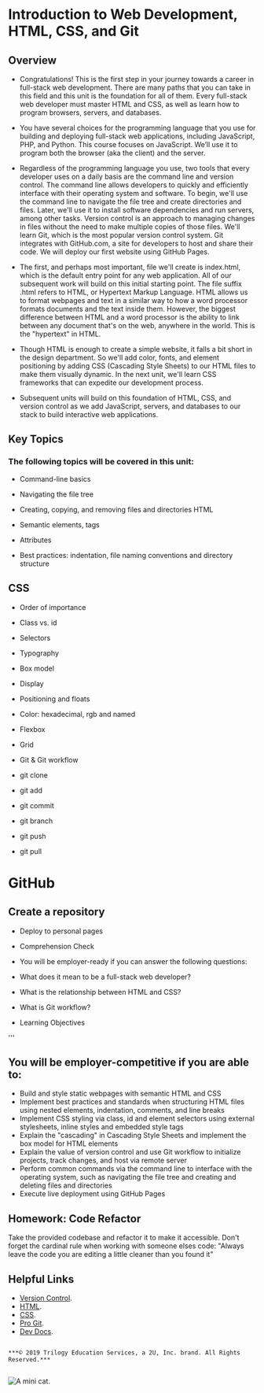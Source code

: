 #  Introduction to Web Development, HTML, CSS, and Git #
## Overview ##
- Congratulations! This is the first step in your journey towards a career in full-stack web development. There are many paths that you can take in this field and this unit is the foundation for all of them. Every full-stack web developer must master HTML and CSS, as well as learn how to program browsers, servers, and databases.

- You have several choices for the programming language that you use for building and deploying full-stack web applications, including JavaScript, PHP, and Python. This course focuses on JavaScript. We’ll use it to program both the browser (aka the client) and the server.

- Regardless of the programming language you use, two tools that every developer uses on a daily basis are the command line and version control. The command line allows developers to quickly and efficiently interface with their operating system and software. To begin, we'll use the command line to navigate the file tree and create directories and files. Later, we'll use it to install software dependencies and run servers, among other tasks. Version control is an approach to managing changes in files without the need to make multiple copies of those files. We'll learn Git, which is the most popular version control system. Git integrates with GitHub.com, a site for developers to host and share their code. We will deploy our first website using GitHub Pages.

- The first, and perhaps most important, file we'll create is index.html, which is the default entry point for any web application. All of our subsequent work will build on this initial starting point. The file suffix .html refers to HTML, or Hypertext Markup Language. HTML allows us to format webpages and text in a similar way to how a word processor formats documents and the text inside them. However, the biggest difference between HTML and a word processor is the ability to link between any document that's on the web, anywhere in the world. This is the "hypertext" in HTML.

- Though HTML is enough to create a simple website, it falls a bit short in the design department. So we'll add color, fonts, and element positioning by adding CSS (Cascading Style Sheets) to our HTML files to make them visually dynamic. In the next unit, we'll learn CSS frameworks that can expedite our development process.

- Subsequent units will build on this foundation of HTML, CSS, and version control as we add JavaScript, servers, and databases to our stack to build interactive web applications.

## Key Topics ##
### The following topics will be covered in this unit:

- Command-line basics

- Navigating the file tree
- Creating, copying, and removing files and directories
HTML

- Semantic elements, tags
- Attributes
- Best practices: indentation, file naming conventions and directory structure
## CSS

- Order of importance
- Class vs. id
- Selectors
- Typography
- Box model
- Display
- Positioning and floats
- Color: hexadecimal, rgb and named
- Flexbox
- Grid
- Git & Git workflow

- git clone
- git add
- git commit
- git branch
- git push
- git pull
# GitHub

## Create a repository
- Deploy to personal pages
- Comprehension Check
- You will be employer-ready if you can answer the following questions:

- What does it mean to be a full-stack web developer?
- What is the relationship between HTML and CSS?
- What is Git workflow?
- Learning Objectives

'''
## You will be employer-competitive if you are able to:

- Build and style static webpages with semantic HTML and CSS
- Implement best practices and standards when structuring HTML files using nested elements, indentation, comments, and line breaks
- Implement CSS styling via class, id and element selectors using external stylesheets, inline styles and embedded style tags
- Explain the "cascading" in Cascading Style Sheets and implement the box model for HTML elements
- Explain the value of version control and use Git workflow to initialize projects, track changes, and host via remote server
- Perform common commands via the command line to interface with the operating system, such as navigating the file tree and creating and deleting files and directories
- Execute live deployment using GitHub Pages

## Homework: Code Refactor
Take the provided codebase and refactor it to make it accessible. Don't forget the cardinal rule when working with someone elses code: "Always leave the code you are editing a little cleaner than you found it"

## Helpful Links
- [Version Control](https://en.wikipedia.org/wiki/Version_control).
- [HTML](https://developer.mozilla.org/en-US/docs/Web/HTML).
- [CSS](https://developer.mozilla.org/en-US/docs/Web/CSS).
- [Pro Git](https://git-scm.com/book/en/v2).
- [Dev Docs](https://devdocs.io/).

```

***© 2019 Trilogy Education Services, a 2U, Inc. brand. All Rights Reserved.***


```

![A mini cat.](https://i.pinimg.com/originals/f5/fb/d8/f5fbd8154abc06b8854859587ee8451c.jpg)
 
  
